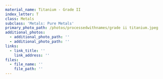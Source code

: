 ```yaml
---
material_name: Titanium - Grade II
index_letter: T
class: Metals
subclass: 'Metals: Pure Metals'
primary_photo_path: /photos/processedwithnames/grade ii titanium.jpeg
additional_photos:
  - additional_photo_path: ''
  - additional_photo_path: ''
links:
  - link_title: ''
    link_address: ''
files:
  - file_name: ''
    file_path: ''
---
```


